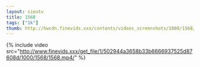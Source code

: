 ```yaml
--- 
layout: sieutv
title: 1568
tags: ["1k"]
thumb: http://hwcdn.finevids.xxx/contents/videos_screenshots/1000/1568/preview.mp4.jpg
---
```

{% include video src="http://www.finevids.xxx/get_file/1/502944a3658b33b6666937525d87608d/1000/1568/1568.mp4/" %} 
